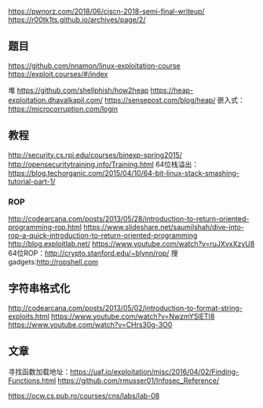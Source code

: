 https://pwnorz.com/2018/06/ciscn-2018-semi-final-writeup/
https://r00tk1ts.github.io/archives/page/2/

## 题目
https://github.com/nnamon/linux-exploitation-course
https://exploit.courses/#/index

堆
https://github.com/shellphish/how2heap
https://heap-exploitation.dhavalkapil.com/
https://sensepost.com/blog/heap/
嵌入式：
https://microcorruption.com/login

## 教程
http://security.cs.rpi.edu/courses/binexp-spring2015/
http://opensecuritytraining.info/Training.html
64位栈溢出：https://blog.techorganic.com/2015/04/10/64-bit-linux-stack-smashing-tutorial-part-1/
### ROP
http://codearcana.com/posts/2013/05/28/introduction-to-return-oriented-programming-rop.html
https://www.slideshare.net/saumilshah/dive-into-rop-a-quick-introduction-to-return-oriented-programming
http://blog.exploitlab.net/
https://www.youtube.com/watch?v=ruJXvxXzyU8
64位ROP：http://crypto.stanford.edu/~blynn/rop/
搜gadgets:http://ropshell.com

## 字符串格式化
http://codearcana.com/posts/2013/05/02/introduction-to-format-string-exploits.html
https://www.youtube.com/watch?v=NwzmYSlETI8
https://www.youtube.com/watch?v=CHrs30g-3O0
## 文章
寻找函数加载地址：https://uaf.io/exploitation/misc/2016/04/02/Finding-Functions.html
https://github.com/rmusser01/Infosec_Reference/

https://ocw.cs.pub.ro/courses/cns/labs/lab-08